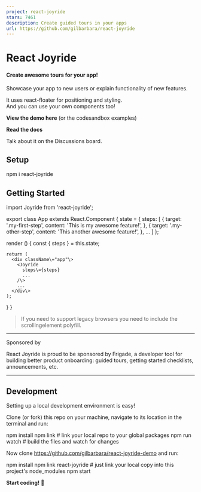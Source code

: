 ```yaml
---
project: react-joyride
stars: 7461
description: Create guided tours in your apps
url: https://github.com/gilbarbara/react-joyride
---
```


React Joyride
=============

#### Create awesome tours for your app!

Showcase your app to new users or explain functionality of new features.

It uses react-floater for positioning and styling.  
And you can use your own components too!

**View the demo here** (or the codesandbox examples)

**Read the docs**

Talk about it on the Discussions board.

Setup
-----

npm i react-joyride

Getting Started
---------------

import Joyride from 'react-joyride';

export class App extends React.Component {
  state \= {
    steps: \[
      {
        target: '.my-first-step',
        content: 'This is my awesome feature!',
      },
      {
        target: '.my-other-step',
        content: 'This another awesome feature!',
      },
      ...
    \]
  };

  render () {
    const { steps } \= this.state;

    return (
      <div className\="app"\>
        <Joyride
          steps\={steps}
          ...
        /\>
        ...
      </div\>
    );
  }
}

> If you need to support legacy browsers you need to include the scrollingelement polyfill.

* * *

Sponsored by

React Joyride is proud to be sponsored by Frigade, a developer tool for building better product onboarding: guided tours, getting started checklists, announcements, etc.

* * *

Development
-----------

Setting up a local development environment is easy!

Clone (or fork) this repo on your machine, navigate to its location in the terminal and run:

npm install
npm link # link your local repo to your global packages
npm run watch # build the files and watch for changes

Now clone https://github.com/gilbarbara/react-joyride-demo and run:

npm install
npm link react-joyride # just link your local copy into this project's node\_modules
npm start

**Start coding!** 🎉
